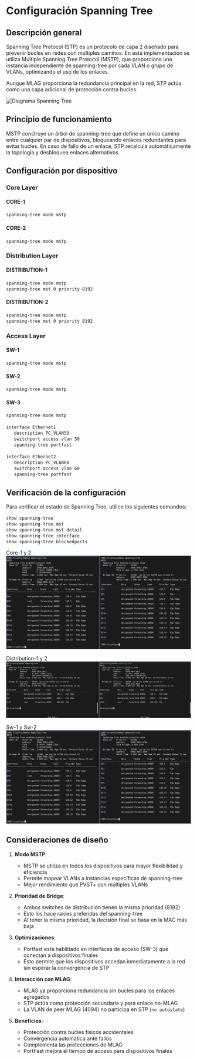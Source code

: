 # Configuración Spanning Tree

## Descripción general

Spanning Tree Protocol (STP) es un protocolo de capa 2 diseñado para prevenir bucles en redes con múltiples caminos. En esta implementación se utiliza Multiple Spanning Tree Protocol (MSTP), que proporciona una instancia independiente de spanning-tree por cada VLAN o grupo de VLANs, optimizando el uso de los enlaces.

Aunque MLAG proporciona la redundancia principal en la red, STP actúa como una capa adicional de protección contra bucles.

![Diagrama Spanning Tree](../imagenes/stp_diagram.png)

## Principio de funcionamiento

MSTP construye un árbol de spanning-tree que define un único camino entre cualquier par de dispositivos, bloqueando enlaces redundantes para evitar bucles. En caso de fallo de un enlace, STP recalcula automáticamente la topología y desbloquea enlaces alternativos.

## Configuración por dispositivo

### Core Layer

#### CORE-1
```
spanning-tree mode mstp
```

#### CORE-2
```
spanning-tree mode mstp
```

### Distribution Layer

#### DISTRIBUTION-1
```
spanning-tree mode mstp
spanning-tree mst 0 priority 8192
```

#### DISTRIBUTION-2
```
spanning-tree mode mstp
spanning-tree mst 0 priority 8192
```

### Access Layer

#### SW-1
```
spanning-tree mode mstp
```

#### SW-2
```
spanning-tree mode mstp
```

#### SW-3
```
spanning-tree mode mstp

interface Ethernet1
   description PC_VLAN50
   switchport access vlan 50
   spanning-tree portfast

interface Ethernet2
   description PC_VLAN60
   switchport access vlan 60
   spanning-tree portfast
```

## Verificación de la configuración

Para verificar el estado de Spanning Tree, utilice los siguientes comandos:

```
show spanning-tree
show spanning-tree mst
show spanning-tree mst detail
show spanning-tree interface
show spanning-tree blockedports
```
Core-1 y 2
![Diagrama Spanning Tree](https://github.com/Andherson333333/Networking/blob/main/Veos-arista-3-layer-network-enterprise/imagenes/Arista-show-stp-3.png)

Distribution-1 y 2
![Diagrama Spanning Tree](https://github.com/Andherson333333/Networking/blob/main/Veos-arista-3-layer-network-enterprise/imagenes/Arista-show-stp-2.png)

Sw-1 y Sw-2
![Diagrama Spanning Tree](https://github.com/Andherson333333/Networking/blob/main/Veos-arista-3-layer-network-enterprise/imagenes/Arista-show-stp-3.png)

## Consideraciones de diseño

1. **Modo MSTP**:
   - MSTP se utiliza en todos los dispositivos para mayor flexibilidad y eficiencia
   - Permite mapear VLANs a instancias específicas de spanning-tree
   - Mejor rendimiento que PVST+ con múltiples VLANs

2. **Prioridad de Bridge**:
   - Ambos switches de distribución tienen la misma prioridad (8192)
   - Esto los hace raíces preferidas del spanning-tree
   - Al tener la misma prioridad, la decisión final se basa en la MAC más baja

3. **Optimizaciones**:
   - Portfast está habilitado en interfaces de acceso (SW-3) que conectan a dispositivos finales
   - Esto permite que los dispositivos accedan inmediatamente a la red sin esperar la convergencia de STP

4. **Interacción con MLAG**:
   - MLAG ya proporciona redundancia sin bucles para los enlaces agregados
   - STP actúa como protección secundaria y para enlace no-MLAG
   - La VLAN de peer MLAG (4094) no participa en STP (`no autostate`)

5. **Beneficios**:
   - Protección contra bucles físicos accidentales
   - Convergencia automática ante fallos
   - Complementa las protecciones de MLAG
   - PortFast mejora el tiempo de acceso para dispositivos finales
